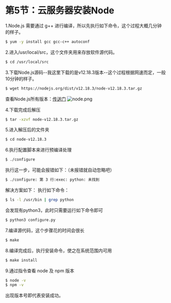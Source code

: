 # 第5节：云服务器安装Node

1.Node.js 需要通过 g++ 进行编译，所以先执行如下命令，这个过程大概几分钟的样子。
```bash
$ yum -y install gcc gcc-c++ autoconf
```
2.进入/usr/local/src，这个文件夹用来存放软件源代码。

```bash
$ cd /usr/local/src
```
3.下载Node.js源码--我这里下载的是v12.18.3版本--这个过程根据网速而定，一般10分钟的样子。

```bash
$ wget https://nodejs.org/dist/v12.18.3/node-v12.18.3.tar.gz
```
查看Node.js所有版本：[传送门](https://nodejs.org/dist/)
![node.png](http://www.nevergiveupt.top/node.png)

4.下载完成后解压
```bash
$ tar -xzvf node-v12.18.3.tar.gz
```
5.进入解压后的文件夹

```bash
$ cd node-v12.18.3
```
6.执行配置脚本来进行预编译处理

```bash
$ ./configure
```
执行这一步，可能会报错如下：（未报错就自动忽略吧）
```bash
$ ./configure: 第 3 行:exec: python: 未找到
```
解决方案如下：
执行如下命令：

```bash
$ ls -l /usr/bin | grep python
```
会发现有python3，此时只需要运行如下命令即可
```bash
$ python3 configure.py
```
7.编译源代码，这个步骤花的时间会很长

```bash
$ make
```
8.编译完成后，执行安装命令，使之在系统范围内可用

```bash
$ make install
```
9.通过指令查看 node 及 npm 版本

```bash
$ node -v
$ npm -v
```
出现版本号即代表安装成功。


